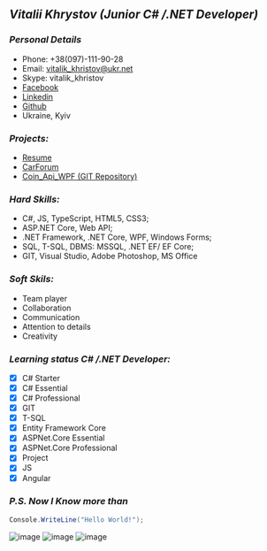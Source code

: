 ## ___Vitalii Khrystov (Junior C# /.NET Developer)___

### ___Personal Details___
* Phone: +38(097)-111-90-28
* Email: vitalik_khristov@ukr.net
* Skype: vitalik_khristov
* [Facebook](https://www.facebook.com/vitalik.khristov)
* [Linkedin](https://www.linkedin.com/in/khrystov-vitalii-58946b131/)
* [Github](https://github.com/VitaliyKhrystov)
* Ukraine, Kyiv

### ___Projects:___
* [Resume](https://snazzy-cendol-b1dc8d.netlify.app/)
* [CarForum](http://carforumtestproject.somee.com/)
* [Coin_Api_WPF (GIT Repository)](https://github.com/VitaliyKhrystov/Coin_API_DCT.git)


### ___Hard Skills:___
* C#, JS, TypeScript, HTML5, CSS3;
*	ASP.NET Core, Web API;
* .NET Framework, .NET Core, WPF, Windows Forms;
* SQL, T-SQL, DBMS: MSSQL, .NET EF/ EF Core;
* GIT, Visual Studio, Adobe Photoshop, MS Office

### ___Soft Skils:___
* Team player
* Collaboration
* Communication
* Attention to details
* Creativity

### ___Learning status C# /.NET Developer:___
- [X] C# Starter
- [X] C# Essential
- [X] C# Professional
- [X] GIT
- [X] T-SQL
- [X] Entity Framework Core
- [X] ASPNet.Core Essential
- [X] ASPNet.Core Professional
- [X] Project
- [X] JS
- [X] Angular
### _P.S. Now I Know more than_
```c#
Console.WriteLine("Hello World!");
```
![image](https://user-images.githubusercontent.com/95378328/174309735-c7028920-0034-4eb2-8414-e3227925e786.png) ![image](https://user-images.githubusercontent.com/95378328/174309751-a4785f5d-6436-4a45-89d3-fff6cf6b8983.png) ![image](https://user-images.githubusercontent.com/95378328/174309763-37015566-2312-4b96-a893-dfbf2c8241a0.png)
 



<!---
VitaliyKhrystov/VitaliyKhrystov is a ✨ special ✨ repository because its `README.md` (this file) appears on your GitHub profile.
You can click the Preview link to take a look at your changes.
--->
